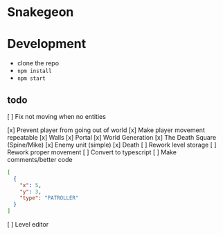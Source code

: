 # Snakegeon

# Development

- clone the repo
- `npm install`
- `npm start`

## todo

[ ] Fix not moving when no entities

[x] Prevent player from going out of world
[x] Make player movement repeatable
[x] Walls
[x] Portal
[x] World Generation
[x] The Death Square (Spine/Mike)
[x] Enemy unit (simple)
[x] Death
[ ] Rework level storage
[ ] Rework proper movement
[ ] Convert to typescript
[ ] Make comments/better code

```json
[
  {
    "x": 5,
    "y": 3,
    "type": "PATROLLER"
  }
]
```

[ ] Level editor
